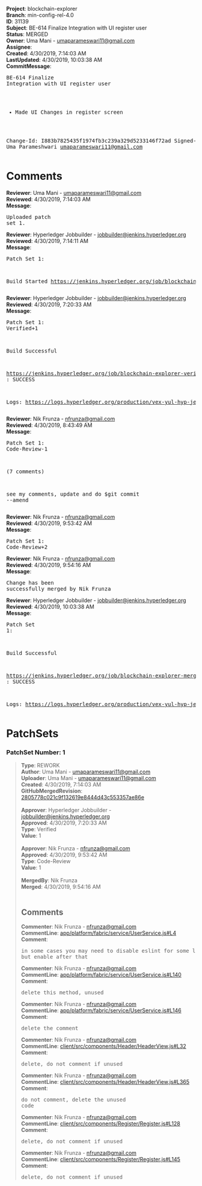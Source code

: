 <strong>Project</strong>: blockchain-explorer<br><strong>Branch</strong>: min-config-rel-4.0<br><strong>ID</strong>: 31139<br><strong>Subject</strong>: BE-614 Finalize Integration with UI register user<br><strong>Status</strong>: MERGED<br><strong>Owner</strong>: Uma Mani - umaparameswari11@gmail.com<br><strong>Assignee</strong>:<br><strong>Created</strong>: 4/30/2019, 7:14:03 AM<br><strong>LastUpdated</strong>: 4/30/2019, 10:03:38 AM<br><strong>CommitMessage</strong>:<br><pre>BE-614 Finalize Integration with UI register user

* Made UI Changes in register screen

Change-Id: I883b7825435f1974fb3c239a329d5233146f72ad
Signed-off-by: Uma Parameshwari <umaparameswari11@gmail.com>
</pre><h1>Comments</h1><strong>Reviewer</strong>: Uma Mani - umaparameswari11@gmail.com<br><strong>Reviewed</strong>: 4/30/2019, 7:14:03 AM<br><strong>Message</strong>: <pre>Uploaded patch set 1.</pre><strong>Reviewer</strong>: Hyperledger Jobbuilder - jobbuilder@jenkins.hyperledger.org<br><strong>Reviewed</strong>: 4/30/2019, 7:14:11 AM<br><strong>Message</strong>: <pre>Patch Set 1:

Build Started https://jenkins.hyperledger.org/job/blockchain-explorer-verify-x86_64/134/</pre><strong>Reviewer</strong>: Hyperledger Jobbuilder - jobbuilder@jenkins.hyperledger.org<br><strong>Reviewed</strong>: 4/30/2019, 7:20:33 AM<br><strong>Message</strong>: <pre>Patch Set 1: Verified+1

Build Successful 

https://jenkins.hyperledger.org/job/blockchain-explorer-verify-x86_64/134/ : SUCCESS

Logs: https://logs.hyperledger.org/production/vex-yul-hyp-jenkins-3/blockchain-explorer-verify-x86_64/134</pre><strong>Reviewer</strong>: Nik Frunza - nfrunza@gmail.com<br><strong>Reviewed</strong>: 4/30/2019, 8:43:49 AM<br><strong>Message</strong>: <pre>Patch Set 1: Code-Review-1

(7 comments)

see my comments, update and do $git commit --amend</pre><strong>Reviewer</strong>: Nik Frunza - nfrunza@gmail.com<br><strong>Reviewed</strong>: 4/30/2019, 9:53:42 AM<br><strong>Message</strong>: <pre>Patch Set 1: Code-Review+2</pre><strong>Reviewer</strong>: Nik Frunza - nfrunza@gmail.com<br><strong>Reviewed</strong>: 4/30/2019, 9:54:16 AM<br><strong>Message</strong>: <pre>Change has been successfully merged by Nik Frunza</pre><strong>Reviewer</strong>: Hyperledger Jobbuilder - jobbuilder@jenkins.hyperledger.org<br><strong>Reviewed</strong>: 4/30/2019, 10:03:38 AM<br><strong>Message</strong>: <pre>Patch Set 1:

Build Successful 

https://jenkins.hyperledger.org/job/blockchain-explorer-merge-x86_64/73/ : SUCCESS

Logs: https://logs.hyperledger.org/production/vex-yul-hyp-jenkins-3/blockchain-explorer-merge-x86_64/73</pre><h1>PatchSets</h1><h3>PatchSet Number: 1</h3><blockquote><strong>Type</strong>: REWORK<br><strong>Author</strong>: Uma Mani - umaparameswari11@gmail.com<br><strong>Uploader</strong>: Uma Mani - umaparameswari11@gmail.com<br><strong>Created</strong>: 4/30/2019, 7:14:03 AM<br><strong>GitHubMergedRevision</strong>: [2805778c021c9f132619e8444d43c553357ae86e](https://github.com/hyperledger-gerrit-archive/blockchain-explorer/commit/2805778c021c9f132619e8444d43c553357ae86e)<br><br><strong>Approver</strong>: Hyperledger Jobbuilder - jobbuilder@jenkins.hyperledger.org<br><strong>Approved</strong>: 4/30/2019, 7:20:33 AM<br><strong>Type</strong>: Verified<br><strong>Value</strong>: 1<br><br><strong>Approver</strong>: Nik Frunza - nfrunza@gmail.com<br><strong>Approved</strong>: 4/30/2019, 9:53:42 AM<br><strong>Type</strong>: Code-Review<br><strong>Value</strong>: 1<br><br><strong>MergedBy</strong>: Nik Frunza<br><strong>Merged</strong>: 4/30/2019, 9:54:16 AM<br><br><h2>Comments</h2><strong>Commenter</strong>: Nik Frunza - nfrunza@gmail.com<br><strong>CommentLine</strong>: [app/platform/fabric/service/UserService.js#L4](https://github.com/hyperledger-gerrit-archive/blockchain-explorer/blob/2805778c021c9f132619e8444d43c553357ae86e/app/platform/fabric/service/UserService.js#L4)<br><strong>Comment</strong>: <pre>in some cases you may need to disable eslint for some line of code, but enable after that</pre><strong>Commenter</strong>: Nik Frunza - nfrunza@gmail.com<br><strong>CommentLine</strong>: [app/platform/fabric/service/UserService.js#L140](https://github.com/hyperledger-gerrit-archive/blockchain-explorer/blob/2805778c021c9f132619e8444d43c553357ae86e/app/platform/fabric/service/UserService.js#L140)<br><strong>Comment</strong>: <pre>delete this method, unused</pre><strong>Commenter</strong>: Nik Frunza - nfrunza@gmail.com<br><strong>CommentLine</strong>: [app/platform/fabric/service/UserService.js#L146](https://github.com/hyperledger-gerrit-archive/blockchain-explorer/blob/2805778c021c9f132619e8444d43c553357ae86e/app/platform/fabric/service/UserService.js#L146)<br><strong>Comment</strong>: <pre>delete the comment</pre><strong>Commenter</strong>: Nik Frunza - nfrunza@gmail.com<br><strong>CommentLine</strong>: [client/src/components/Header/HeaderView.js#L32](https://github.com/hyperledger-gerrit-archive/blockchain-explorer/blob/2805778c021c9f132619e8444d43c553357ae86e/client/src/components/Header/HeaderView.js#L32)<br><strong>Comment</strong>: <pre>delete, do not comment if unused</pre><strong>Commenter</strong>: Nik Frunza - nfrunza@gmail.com<br><strong>CommentLine</strong>: [client/src/components/Header/HeaderView.js#L365](https://github.com/hyperledger-gerrit-archive/blockchain-explorer/blob/2805778c021c9f132619e8444d43c553357ae86e/client/src/components/Header/HeaderView.js#L365)<br><strong>Comment</strong>: <pre>do not comment, delete the unused code</pre><strong>Commenter</strong>: Nik Frunza - nfrunza@gmail.com<br><strong>CommentLine</strong>: [client/src/components/Register/Register.js#L128](https://github.com/hyperledger-gerrit-archive/blockchain-explorer/blob/2805778c021c9f132619e8444d43c553357ae86e/client/src/components/Register/Register.js#L128)<br><strong>Comment</strong>: <pre>delete, do not comment if unused</pre><strong>Commenter</strong>: Nik Frunza - nfrunza@gmail.com<br><strong>CommentLine</strong>: [client/src/components/Register/Register.js#L145](https://github.com/hyperledger-gerrit-archive/blockchain-explorer/blob/2805778c021c9f132619e8444d43c553357ae86e/client/src/components/Register/Register.js#L145)<br><strong>Comment</strong>: <pre>delete, do not comment if unused</pre></blockquote>